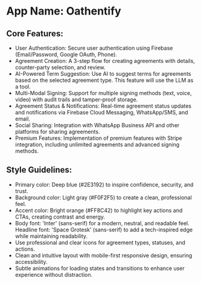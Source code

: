 # **App Name**: Oathentify

## Core Features:

- User Authentication: Secure user authentication using Firebase (Email/Password, Google OAuth, Phone).
- Agreement Creation: A 3-step flow for creating agreements with details, counter-party selection, and review.
- AI-Powered Term Suggestion: Use AI to suggest terms for agreements based on the selected agreement type. This feature will use the LLM as a tool.
- Multi-Modal Signing: Support for multiple signing methods (text, voice, video) with audit trails and tamper-proof storage.
- Agreement Status & Notifications: Real-time agreement status updates and notifications via Firebase Cloud Messaging, WhatsApp/SMS, and email.
- Social Sharing: Integration with WhatsApp Business API and other platforms for sharing agreements.
- Premium Features: Implementation of premium features with Stripe integration, including unlimited agreements and advanced signing methods.

## Style Guidelines:

- Primary color: Deep blue (#2E3192) to inspire confidence, security, and trust.
- Background color: Light gray (#F0F2F5) to create a clean, professional feel.
- Accent color: Bright orange (#FF8C42) to highlight key actions and CTAs, creating contrast and energy.
- Body font: 'Inter' (sans-serif) for a modern, neutral, and readable feel. Headline font: 'Space Grotesk' (sans-serif) to add a tech-inspired edge while maintaining readability.
- Use professional and clear icons for agreement types, statuses, and actions.
- Clean and intuitive layout with mobile-first responsive design, ensuring accessibility.
- Subtle animations for loading states and transitions to enhance user experience without distraction.